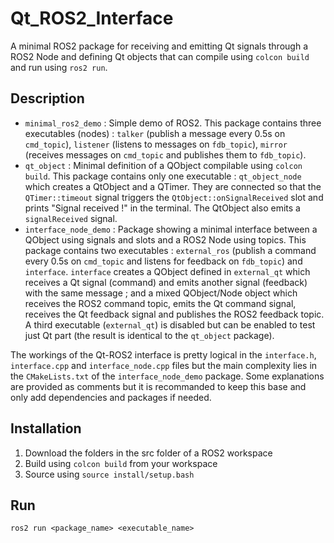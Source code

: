 # Qt_ROS2_Interface
A minimal ROS2 package for receiving and emitting Qt signals through a ROS2 Node and defining Qt objects that can compile using ```colcon build``` and run using ```ros2 run```.

## Description
- ```minimal_ros2_demo``` : Simple demo of ROS2. This package contains three executables (nodes) : ```talker``` (publish a message every 0.5s on ```cmd_topic```), ```listener``` (listens to messages on ```fdb_topic```), ```mirror``` (receives messages on ```cmd_topic``` and publishes them to ```fdb_topic```).
- ```qt_object``` : Minimal definition of a QObject compilable using ```colcon build```. This package contains only one executable : ```qt_object_node``` which creates a QtObject and a QTimer. They are connected so that the ```QTimer::timeout``` signal triggers the ```QtObject::onSignalReceived``` slot and prints "Signal received !" in the terminal. The QtObject also emits a ```signalReceived``` signal.
- ```interface_node_demo``` : Package showing a minimal interface between a QObject using signals and slots and a ROS2 Node using topics. This package contains two executables : ```external_ros``` (publish a command every 0.5s on ```cmd_topic``` and listens for feedback on ```fdb_topic```) and ```interface```. ```interface``` creates a QObject defined in ```external_qt``` which receives a Qt signal (command) and emits another signal (feedback) with the same message ; and a mixed QObject/Node object which receives the ROS2 command topic, emits the Qt command signal, receives the Qt feedback signal and publishes the ROS2 feedback topic. A third executable (```external_qt```) is disabled but can be enabled to test just Qt part (the result is identical to the ```qt_object``` package).

The workings of the Qt-ROS2 interface is pretty logical in the ```interface.h```, ```interface.cpp``` and ```interface_node.cpp``` files but the main complexity lies in the ```CMakeLists.txt``` of the ```interface_node_demo``` package. Some explanations are provided as comments but it is recommanded to keep this base and only add dependencies and packages if needed.

## Installation
1. Download the folders in the src folder of a ROS2 workspace
2. Build using ```colcon build``` from your workspace
3. Source using ```source install/setup.bash```

## Run
```ros2 run <package_name> <executable_name>```
